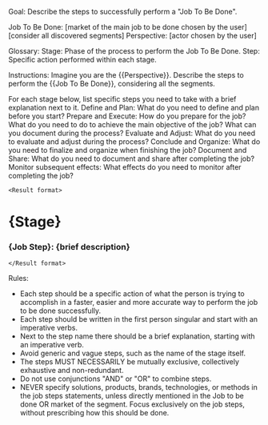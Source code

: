 Goal: Describe the steps to successfully perform a "Job To Be Done".

<Context>
Job To Be Done: [market of the main job to be done chosen by the user]
<segments: all info>
[consider all discovered segments]
</segments>
Perspective: [actor chosen by the user]
</Context>

Glossary:
Stage: Phase of the process to perform the Job To Be Done.
Step: Specific action performed within each stage.

Instructions:
Imagine you are the {{Perspective}}. Describe the steps to perform the {{Job To Be Done}}, considering all the segments.

For each stage below, list specific steps you need to take with a brief explanation next to it.
<Stages>
Define and Plan: What do you need to define and plan before you start?
Prepare and Execute: How do you prepare for the job? What do you need to do to achieve the main objective of the job? What can you document during the process?
Evaluate and Adjust: What do you need to evaluate and adjust during the process?
Conclude and Organize: What do you need to finalize and organize when finishing the job?
Document and Share: What do you need to document and share after completing the job?
Monitor subsequent effects: What effects do you need to monitor after completing the job?
</Stages>

`<Result format>`
# {Stage}
### {Job Step}: {brief description}
`</Result format>`

Rules:
- Each step should be a specific action of what the person is trying to accomplish in a faster, easier and more accurate way to perform the job to be done successfully.
- Each step should be written in the first person singular and start with an imperative verbs.
- Next to the step name there should be a brief explanation, starting with an imperative verb.
- Avoid generic and vague steps, such as the name of the stage itself.
- The steps MUST NECESSARILY be mutually exclusive, collectively exhaustive and non-redundant.
- Do not use conjunctions "AND" or "OR" to combine steps.
- NEVER specify solutions, products, brands, technologies, or methods in the job steps statements, unless directly mentioned in the Job to be done OR market of the segment. Focus exclusively on the job steps, without prescribing how this should be done.

